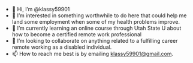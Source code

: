 - 👋 Hi, I’m @klassy59901
- 👀 I’m interested in something worthwhile to do here that could help me land some employment when some of my health problems improve.
- 🌱 I’m currently learning an online course through Utah State U about how to become a certified remote work professional
- 💞️ I’m looking to collaborate on anything related to a fulfilling career remote working as a disabled individual.
- 📫 How to reach me best is by emailing klassy59901@gmail.com.

<!---
klassy59901/klassy59901 is a ✨ special ✨ repository because its `README.md` (this file) appears on your GitHub profile.
You can click the Preview link to take a look at your changes.
--->
